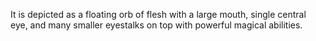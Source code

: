 It is depicted as a floating orb of flesh with a large mouth, single central eye, and many smaller eyestalks on top with powerful magical abilities.